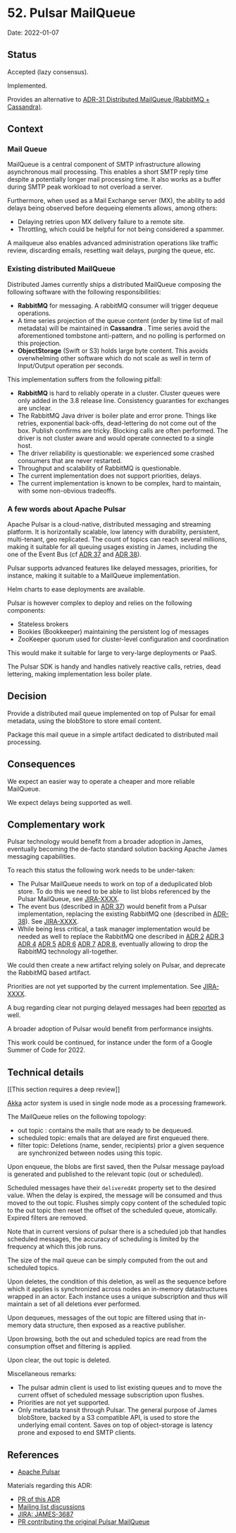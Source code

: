 # 52. Pulsar MailQueue

Date: 2022-01-07

## Status

Accepted (lazy consensus).

Implemented.

Provides an alternative to [ADR-31 Distributed MailQueue (RabbitMQ + Cassandra)](0031-distributed-mail-queue.md).

## Context

### Mail Queue

MailQueue is a central component of SMTP infrastructure allowing asynchronous mail processing. This enables a short 
SMTP reply time despite a potentially longer mail processing time. It also works as a buffer during SMTP peak workload
to not overload a server. 

Furthermore, when used as a Mail Exchange server (MX), the ability to add delays being observed before dequeing elements
allows, among others:

 - Delaying retries upon MX delivery failure to a remote site.
 - Throttling, which could be helpful for not being considered a spammer.

A mailqueue also enables advanced administration operations like traffic review, discarding emails, resetting wait 
delays, purging the queue, etc.

### Existing distributed MailQueue

Distributed James currently ships a distributed MailQueue composing the following software with the following 
responsibilities:

 - **RabbitMQ** for messaging. A rabbitMQ consumer will trigger dequeue operations.
 - A time series projection of the queue content (order by time list of mail metadata) will be maintained in **Cassandra** . 
 Time series avoid the aforementioned tombstone anti-pattern, and no polling is performed on this projection.
 - **ObjectStorage** (Swift or S3) holds large byte content. This avoids overwhelming other software which do not scale
 as well in term of Input/Output operation per seconds.
 
This implementation suffers from the following pitfall:

 - **RabbitMQ** is hard to reliably operate in a cluster. Cluster queues were only added in the 3.8 release line. Consistency 
 guaranties for exchanges are unclear.
 - The RabbitMQ Java driver is boiler plate and error prone. Things like retries, 
 exponential back-offs, dead-lettering do not come out of the box. Publish confirms are tricky. Blocking calls are 
 often performed. The driver is not cluster aware and would operate connected to a single host.
 - The driver reliability is questionable: we experienced some crashed consumers that are never restarted.
 - Throughput and scalability of RabbitMQ is questionable.
 - The current implementation does not support priorities, delays.
 - The current implementation is known to be complex, hard to maintain, with some non-obvious tradeoffs.

### A few words about Apache Pulsar

Apache Pulsar is a cloud-native, distributed messaging and streaming platform. It is horizontally scalable, low latency 
with durability, persistent, multi-tenant, geo replicated. The count of topics can reach several millions, making it suitable
for all queuing usages existing in James, including the one of the Event Bus (cf [ADR 37](0037-eventbus.md) and
[ADR 38](0038-distributed-eventbus.md)).

Pulsar supports advanced features like delayed messages, priorities, for instance, making it suitable to a MailQueue 
implementation.

Helm charts to ease deployments are available.

Pulsar is however complex to deploy and relies on the following components:

 - Stateless brokers
 - Bookies (Bookkeeper) maintaining the persistent log of messages
 - ZooKeeper quorum used for cluster-level configuration and coordination
 
This would make it suitable for large to very-large deployments or PaaS.

The Pulsar SDK is handy and handles natively reactive calls, retries, dead lettering, making implementation less 
boiler plate.

## Decision

Provide a distributed mail queue implemented on top of Pulsar for email metadata, using the blobStore to store email 
content.

Package this mail queue in a simple artifact dedicated to distributed mail processing.

## Consequences

We expect an easier way to operate a cheaper and more reliable MailQueue.

We expect delays being supported as well.

## Complementary work

Pulsar technology would benefit from a broader adoption in James, eventually becoming the de-facto standard solution 
backing Apache James messaging capabilities.

To reach this status the following work needs to be under-taken:
 - The Pulsar MailQueue needs to work on top of a deduplicated blob store. To do this we need to be able to list blobs 
 referenced by the Pulsar MailQueue, see [JIRA-XXXX](TODO).
 - The event bus (described in [ADR 37](0037-eventbus.md)) would benefit from a Pulsar implementation, replacing the 
 existing RabbitMQ one (described in [ADR-38](0038-distributed-eventbus.md)). See [JIRA-XXXX](TODO).
 - While being less critical, a task manager implementation would be needed as well to replace the RabbitMQ one
 described in [ADR 2](0002-make-taskmanager-distributed.md) [ADR 3](0003-distributed-workqueue.md) 
 [ADR 4](0004-distributed-tasks-listing.md) [ADR 5](0005-distributed-task-termination-ackowledgement.md) 
 [ADR 6](0006-task-serialization.md) [ADR 7](0007-distributed-task-cancellation.md) 
 [ADR 8](0008-distributed-task-await.md), eventually allowing to drop the RabbitMQ technology all-together.

We could then create a new artifact relying solely on Pulsar, and deprecate the RabbitMQ based artifact.

Priorities are not yet supported by the current implementation. See [JIRA-XXXX](TODO).

A bug regarding clear not purging delayed messages had been 
[reported](https://github.com/apache/james-project/pull/808#discussion_r780162174) as well.

A broader adoption of Pulsar would benefit from performance insights.

This work could be continued, for instance under the form of a Google Summer of Code for 2022.

## Technical details

[[This section requires a deep review]]

[Akka](https://akka.io/) actor system is used in single node mode as a processing framework.

The MailQueue relies on the following topology:

 - out topic :  contains the mails that are ready to be dequeued.
 - scheduled topic: emails that are delayed are first enqueued there.
 - filter topic: Deletions (name, sender, recipients) prior a given sequence are synchronized between nodes using this topic.

Upon enqueue, the blobs are first saved, then the Pulsar message payload is generated and published to the relevant 
topic (out or scheduled).

Scheduled messages have their `deliveredAt` property set to the desired value. When the delay is 
expired, the message will be consumed and thus moved to the out topic. Flushes simply copy content of the scheduled
topic to the out topic then reset the offset of the scheduled queue, atomically. Expired filters are removed.

Note that in current versions of pulsar there is a scheduled job that handles scheduled messages, the accuracy of scheduling is limited by the frequency at which this job runs.


The size of the mail queue can be simply computed from the out and scheduled topics.

Upon deletes, the condition of this deletion, as well as the sequence before which it applies is synchronized across
nodes an in-memory datastructures wrapped in an actor. Each instance uses a unique subscription and thus will maintain a
set of all deletions ever performed.

Upon dequeues, messages of the out topic are filtered using that in-memory data structure, then exposed as a reactive 
publisher.

Upon browsing, both the out and scheduled topics are read from the consumption offset and filtering is applied.

Upon clear, the out topic is deleted.


Miscellaneous remarks:

 - The pulsar admin client is used to list existing queues and to move  the current offset of scheduled message subscription upon flushes.
 - Priorities are not yet supported.
 - Only metadata transit through Pulsar. The general purpose of James blobStore, backed by a S3 compatible API, is used to
   store the underlying email content. Saves on top of object-storage is latency prone and exposed to end SMTP clients.

## References
 
 - [Apache Pulsar](https://pulsar.apache.org/)
 
Materials regarding this ADR:

 - [PR of this ADR](https://github.com/apache/james-project/pull/829)
 - [Mailing list discussions](https://www.mail-archive.com/server-dev@james.apache.org/msg71462.html)
 - [JIRA: JAMES-3687](https://issues.apache.org/jira/projects/JAMES/issues/JAMES-3687)
 - [PR contributing the original Pulsar MailQueue](https://github.com/apache/james-project/pull/808)